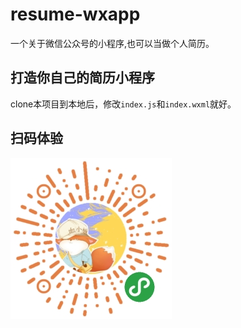 # resume-wxapp
一个关于微信公众号的小程序,也可以当做个人简历。
## 打造你自己的简历小程序
clone本项目到本地后，修改`index.js`和`index.wxml`就好。

## 扫码体验
![小程序码](https://github.com/Iqgniy/resume-wxapp/raw/master/image/xiaochengxuma.jpg)
